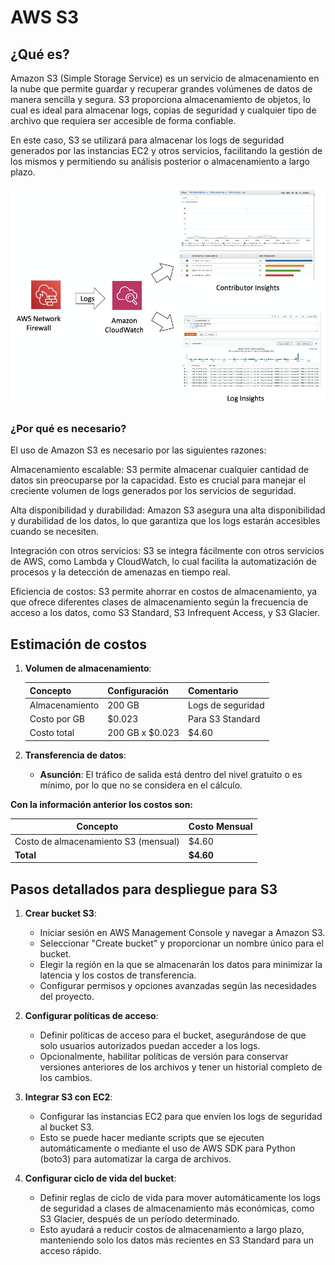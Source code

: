 # AWS S3

## ¿Qué es?

Amazon S3 (Simple Storage Service) es un servicio de almacenamiento en la nube que permite guardar y recuperar grandes volúmenes de datos de manera sencilla y segura. S3 proporciona almacenamiento de objetos, lo cual es ideal para almacenar logs, copias de seguridad y cualquier tipo de archivo que requiera ser accesible de forma confiable.

En este caso, S3 se utilizará para almacenar los logs de seguridad generados por las instancias EC2 y otros servicios, facilitando la gestión de los mismos y permitiendo su análisis posterior o almacenamiento a largo plazo.

![](../../assets/cloudwatch/cloudwatch2.png)

### ¿Por qué es necesario?

El uso de Amazon S3 es necesario por las siguientes razones:

Almacenamiento escalable: S3 permite almacenar cualquier cantidad de datos sin preocuparse por la capacidad. Esto es crucial para manejar el creciente volumen de logs generados por los servicios de seguridad.

Alta disponibilidad y durabilidad: Amazon S3 asegura una alta disponibilidad y durabilidad de los datos, lo que garantiza que los logs estarán accesibles cuando se necesiten.

Integración con otros servicios: S3 se integra fácilmente con otros servicios de AWS, como Lambda y CloudWatch, lo cual facilita la automatización de procesos y la detección de amenazas en tiempo real.

Eficiencia de costos: S3 permite ahorrar en costos de almacenamiento, ya que ofrece diferentes clases de almacenamiento según la frecuencia de acceso a los datos, como S3 Standard, S3 Infrequent Access, y S3 Glacier.

## Estimación de costos

1. **Volumen de almacenamiento**:

   | Concepto        | Configuración          | Comentario                           |
   | --------------- | ---------------------- | ------------------------------------ |
   | Almacenamiento  | 200 GB                 | Logs de seguridad                    |
   | Costo por GB    | $0.023                 | Para S3 Standard                     |
   | Costo total     | 200 GB x $0.023        | $4.60                                |

2. **Transferencia de datos**:

   - **Asunción**: El tráfico de salida está dentro del nivel gratuito o es mínimo, por lo que no se considera en el cálculo.

**Con la información anterior los costos son:**

| Concepto                              | Costo Mensual |
| ------------------------------------- | ------------- |
| Costo de almacenamiento S3 (mensual)  | $4.60         |
| **Total**                             | **$4.60**     |


## Pasos detallados para despliegue para S3

1. **Crear bucket S3**:
   - Iniciar sesión en AWS Management Console y navegar a Amazon S3.
   - Seleccionar "Create bucket" y proporcionar un nombre único para el bucket.
   - Elegir la región en la que se almacenarán los datos para minimizar la latencia y los costos de transferencia.
   - Configurar permisos y opciones avanzadas según las necesidades del proyecto.

2. **Configurar políticas de acceso**:
   - Definir políticas de acceso para el bucket, asegurándose de que solo usuarios autorizados puedan acceder a los logs.
   - Opcionalmente, habilitar políticas de versión para conservar versiones anteriores de los archivos y tener un historial completo de los cambios.

3. **Integrar S3 con EC2**:
   - Configurar las instancias EC2 para que envíen los logs de seguridad al bucket S3.
   - Esto se puede hacer mediante scripts que se ejecuten automáticamente o mediante el uso de AWS SDK para Python (boto3) para automatizar la carga de archivos.

4. **Configurar ciclo de vida del bucket**:
   - Definir reglas de ciclo de vida para mover automáticamente los logs de seguridad a clases de almacenamiento más económicas, como S3 Glacier, después de un período determinado.
   - Esto ayudará a reducir costos de almacenamiento a largo plazo, manteniendo solo los datos más recientes en S3 Standard para un acceso rápido.

